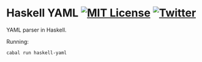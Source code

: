 # Haskell YAML [![MIT License][license-shield]][license-url] [![Twitter][twitter-shield]][twitter-url]

YAML parser in Haskell.

Running:

```sh
cabal run haskell-yaml
```

<!-- Links -->

[license-shield]: https://img.shields.io/github/license/fersilva16/haskell-yaml?style=flat-square
[license-url]: https://github.com/fersilva16/haskell-yaml/blob/master/LICENSE
[twitter-shield]: https://img.shields.io/badge/-fersilvaa16-black.svg?style=flat-square&logo=twitter&logoColor=white&colorB=49a2f2
[twitter-url]: https://twitter.com/fersilvaa16
